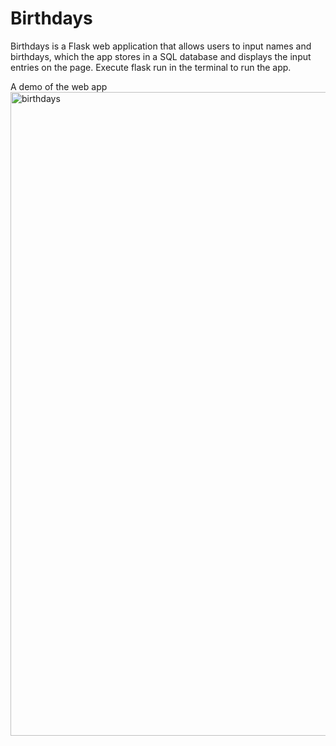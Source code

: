 # Birthdays

Birthdays is a Flask web application that allows users to input names and birthdays, which the app stores in a SQL database and displays the input entries on the page. Execute flask run in the terminal to run the app.

A demo of the web app
<img width="1030" alt="birthdays" src="https://user-images.githubusercontent.com/97475388/150041251-277cc3f8-e8b2-4c33-9ecb-89065ba0c9df.png">
